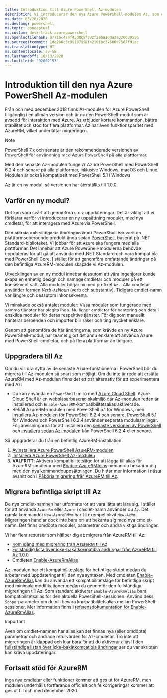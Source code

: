 ```yaml
---
title: Introduktion till Azure PowerShell Az-modulen
description: Vi introducerar den nya Azure PowerShell-modulen Az, som ersätter AzureRM-modulen.
ms.date: 05/20/2020
ms.devlang: powershell
ms.topic: conceptual
ms.custom: devx-track-azurepowershell
ms.openlocfilehash: 0771bc474f43d8bbf392f2eba10da2e320d30556
ms.sourcegitcommit: 1de2b6c3c99197958fa2101bc37680e7507f91ac
ms.translationtype: HT
ms.contentlocale: sv-SE
ms.lasthandoff: 10/13/2020
ms.locfileid: "92002153"
---
```

# <a name="introducing-the-new-azure-powershell-az-module"></a>Introduktion till den nya Azure PowerShell Az-modulen

Från och med december 2018 finns Az-modulen för Azure PowerShell tillgänglig i en allmän version och är nu den PowerShell-modul som är avsedd för interaktion med Azure. Az erbjuder kortare kommandon, bättre stabilitet och stöd för flera plattformar. Az har även funktionsparitet med AzureRM, vilket underlättar migreringen.

> [!NOTE]
> PowerShell 7.x och senare är den rekommenderade versionen av PowerShell för användning med Azure PowerShell på alla plattformar.

Med den senaste Az-modulen fungerar Azure PowerShell med PowerShell 6.2.4 och senare på alla plattformar, inklusive Windows, macOS och Linux. Modulen är också kompatibelt med PowerShell 5.1 i Windows.

Az är en ny modul, så versionen har återställts till 1.0.0.

## <a name="why-a-new-module"></a>Varför en ny modul?

Det kan vara svårt att genomföra stora uppdateringar. Det är viktigt att vi förklarar varför vi introducerar en ny uppsättning moduler, med nya cmdletar, för att interagera med Azure via PowerShell.

Den största och viktigaste ändringen är att PowerShell har varit en plattformsoberoende produkt ända sedan [PowerShell](/powershell/scripting/overview), baserat på .NET Standard-biblioteket.
Vi jobbar för att Azure ska fungera med alla plattformar. Det innebär att Azure PowerShell-modulerna behövde uppdateras för att gå att använda med .NET Standard och vara kompatibla med PowerShell Core. I stället för att genomföra omfattande ändringar på den befintliga AzureRM-modulen skapade vi Az-modulen.

Utvecklingen av en ny modul innebar dessutom att våra ingenjörer kunde skapa en enhetlig design och namnge cmdletar och moduler på ett konsekvent sätt. Alla moduler börjar nu med prefixet `Az.`. Alla cmdletar använder formen _Verb_-`Az`_Noun_ (verb och substantiv). Tidigare cmdlet-namn var längre och dessutom inkonsekventa.

Vi minskade också antalet moduler: Vissa moduler som fungerade med samma tjänster har slagits ihop. Nu ligger cmdletar för hantering och data i enskilda moduler för deras respektive tjänster. För dig som manuellt hanterar beroenden och importer blir saker och ting mycket enklare.

Genom att genomföra de här ändringarna, som krävde en ny Azure PowerShell-modul, har teamet gjort det ännu enklare att använda Azure med PowerShell-cmdletar, och på flera plattformar än tidigare.

## <a name="upgrade-to-az"></a>Uppgradera till Az

Om du vill dra nytta av de senaste Azure-funktionerna i PowerShell bör du migrera till Az-modulen så snart som möjligt. Om du inte är redo att ersätta AzureRM med Az-modulen finns det ett par alternativ för att experimentera med Az:

- Du kan använda en `PowerShell`-miljö med [Azure Cloud Shell](https://docs.microsoft.com/azure/cloud-shell/overview). Azure Cloud Shell är en webbläsarbaserad skalmiljö där Az-modulen redan är installerad och `Enable-AzureRM`-kompatibilitetsalias aktiverade.
- Behåll AzureRM-modulen med PowerShell 5.1 för Windows, men installera Az-modulen för PowerShell 6.2.4 och senare. PowerShell 5.1 för Windows och PowerShell 6.2.4 använder separata modulsamlingar. Följ anvisningarna för att installera den [senaste versionen av PowerShell](/powershell/scripting/install/installing-powershell) och [installera sedan Az-modulen](install-az-ps.md) från PowerShell 6.2.4 eller senare.

Så uppgraderar du från en befintlig AzureRM-installation:

1. [Avinstallera Azure PowerShell AzureRM-modulen](/powershell/azure/uninstall-az-ps#uninstall-the-azurerm-module)
2. [Installera Azure PowerShell Az-modulen](install-az-ps.md)
3. **VALFRITT**: Aktivera kompatibilitetsläge för att lägga till alias för AzureRM-cmdletar med [Enable-AzureRMAlias](/powershell/module/az.accounts/enable-azurermalias) medan du bekantar dig med den nya kommandouppsättningen. Du hittar mer information i nästa avsnitt och i [Påbörja migrering från AzureRM till Az](migrate-from-azurerm-to-az.md).

## <a name="migrate-existing-scripts-to-az"></a>Migrera befintliga skript till Az

De nya cmdlet-namnen har utformats för att vara lätta att lära sig. I stället för att använda `AzureRm` eller `Azure` i cmdlet-namn använder du `Az`. Det gamla kommandot `New-AzureRMVm` har till exempel blivit `New-AzVm`.
Migreringen handlar dock inte bara om att bekanta sig med nya cmdlet-namn. Det finns omdöpta moduler, parametrar och andra viktiga ändringar.

Vi har flera resurser som hjälper dig att migrera från AzureRM till Az:

- [Kom igång med migrering från AzureRM till Az](migrate-from-azurerm-to-az.md)
- [Fullständig lista över icke-bakåtkompatibla ändringar från AzureRM till Az 1.0.0](migrate-az-1.0.0.md)
- Cmdleten [Enable-AzureRmAlias](/powershell/module/az.accounts/enable-azurermalias)

Az-modulen har ett kompatibilitetsläge för befintliga skript medan du arbetar med uppdateringar till den nya syntaxen. Med cmdleten [Enable-AzureRmAlias](/powershell/module/az.accounts/enable-azurermalias) kan du använda ett kompatibilitetsläge för befintliga skript med minimala modifikationer medan du genomför den fullständiga migreringen till Az. Som standard aktiverar `Enable-AzureRmAlias` bara kompatibilitetsalias för den aktuella PowerShell-sessionen. Använd dess `Scope`-parameter om du vill bevara kompatibilitetsalias mellan PowerShell-sessioner. Mer information finns i [referensdokumentation för Enable-AzureRmAlias](/powershell/module/az.accounts/enable-azurermalias).

> [!IMPORTANT]
> Även om cmdlet-namnen har alias kan det finnas nya (eller omdöpta) parametrar och ändrade returvärden för Az-cmdletar. Tro inte att migreringen är klappad och klar bara för att du aktiverar alias! I den [fullständiga listan över icke-bakåtkompatibla ändringar](migrate-az-1.0.0.md) ser du var skripten kan kräva uppdateringar.

## <a name="continued-support-for-azurerm"></a>Fortsatt stöd för AzureRM

Inga nya cmdletar eller funktioner kommer att ges ut för AzureRM, men modulen underhålls fortfarande officiellt och felkorrigeringar kommer att ges ut till och med december 2020.
